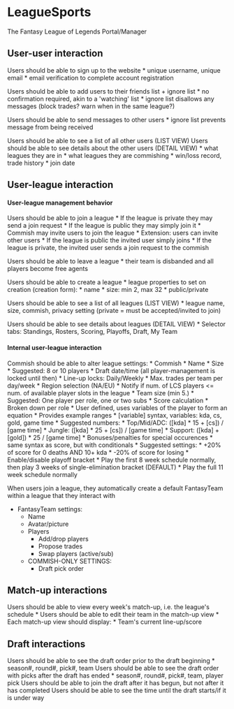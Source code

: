 LeagueSports
==============
The Fantasy League of Legends Portal/Manager


User-user interaction
----------------------
Users should be able to sign up to the website
    * unique username, unique email
    * email verification to complete account registration

Users should be able to add users to their friends list + ignore list
    * no confirmation required, akin to a 'watching' list
    * ignore list disallows any messages (block trades? warn when in the same league?)

Users should be able to send messages to other users
    * ignore list prevents message from being received

Users should be able to see a list of all other users (LIST VIEW)
Users should be able to see details about the other users (DETAIL VIEW)
    * what leagues they are in
    * what leagues they are commishing
    * win/loss record, trade history
    * join date
    
User-league interaction
----------------------
#### User-league management behavior

Users should be able to join a league
    * If the league is private they may send a join request
    * If the league is public they may simply join it
    * Commish may invite users to join the league
        * Extension: users can invite other users
            * If the league is public the invited user simply joins
            * If the league is private, the invited user sends a join request to the commish

Users should be able to leave a league
    * their team is disbanded and all players become free agents
    
Users should be able to create a league
    * league properties to set on creation (creation form):
        * name
        * size: min 2, max 32
        * public/private
    
Users should be able to see a list of all leagues (LIST VIEW)
    * league name, size, commish, privacy setting (private = must be accepted/invited to join)
    
Users should be able to see details about leagues (DETAIL VIEW)
    * Selector tabs: Standings, Rosters, Scoring, Playoffs, Draft, My Team
        
    
#### Internal user-league interaction

Commish should be able to alter league settings:
    * Commish
    * Name
    * Size 
        * Suggested: 8 or 10 players
    * Draft date/time (all player-management is locked until then)
    * Line-up locks: Daily/Weekly
    * Max. trades per team per day/week
    * Region selection (NA/EU)
        * Notify if num. of LCS players <= num. of available player slots in the league
    * Team size (min 5.)
        * Suggested: One player per role, one or two subs
    * Score calculation
        * Broken down per role
        * User defined, uses variables of the player to form an equation
            * Provides example ranges
            * [variable] syntax, variables: kda, cs, gold, game time
            * Suggested numbers:
                * Top/Mid/ADC: ([kda] * 15 + [cs]) / [game time]
                * Jungle: ([kda] * 25 + [cs]) / [game time]
                * Support: ([kda] + [gold]) * 25 / [game time]
        * Bonuses/penalties for special occurences
            * same syntax as score, but with conditionals
            * Suggested settings:
                * +20% of score for 0 deaths AND 10+ kda
                * -20% of score for losing
    * Enable/disable playoff bracket
        * Play the first 8 week schedule normally, then play 3 weeks of single-elimination bracket (DEFAULT)
        * Play the full 11 week schedule normally


        
When users join a league, they automatically create a default FantasyTeam within a league that they interact with
* FantasyTeam settings:
    * Name
    * Avatar/picture
    * Players
        * Add/drop players
        * Propose trades
        * Swap players (active/sub)
    * COMMISH-ONLY SETTINGS:
        * Draft pick order
    

Match-up interactions
----------------------
Users should be able to view every week's match-up, i.e. the league's schedule
    * Users should be able to edit their team in the match-up view
    * Each match-up view should display:
        * Team's current line-up/score
    

Draft interactions
----------------------
Users should be able to see the draft order prior to the draft beginning
    * season#, round#, pick#, team
Users should be able to see the draft order with picks after the draft has ended
    * season#, round#, pick#, team, player pick
Users should be able to join the draft after it has begun, but not after it has completed
Users should be able to see the time until the draft starts/if it is under way

    
    